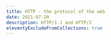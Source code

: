 ```yaml
---
title: HTTP - the protocol of the web
date: 2021-07-20
description: HTTP/1.1 and HTTP/2
eleventyExcludeFromCollections: true
---
```

